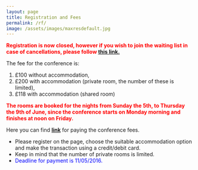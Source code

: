 ```yaml
---
layout: page
title: Registration and Fees
permalink: /rf/
image: /assets/images/maxresdefault.jpg
---
```

<font color="red"><b> Registration is now closed, however if you wish to join the waiting list in case of cancellations, please follow **[this link.](https://docs.google.com/forms/d/1L1D8yRcu34SEZz_5vvuS4fY9D9RgqU5diJZb1fKmT_0)** </b></font>

The fee for the conference is:

1. £100 without accommodation,
1. £200 with accommodation (private room, the number of these is limited),
1. £118 with accommodation (shared room)

<font color="red"><b> The rooms are booked for the nights from Sunday the 5th, to Thursday the 9th of June, since the conference starts on Monday morning and finishes at noon on Friday.</b></font><br>

Here you can find **[link](http://estore.kcl.ac.uk/browse/extra_info.asp?compid=1&modid=2&deptid=13&catid=160&prodid=647)** for paying the conference fees.

* Please register on the page, choose the suitable accommodation option and make the transaction using a credit/debit card.
* Keep in mind that the number of private rooms is limited.
* <font color="blue"> Deadline for payment is 11/05/2016.</font>
